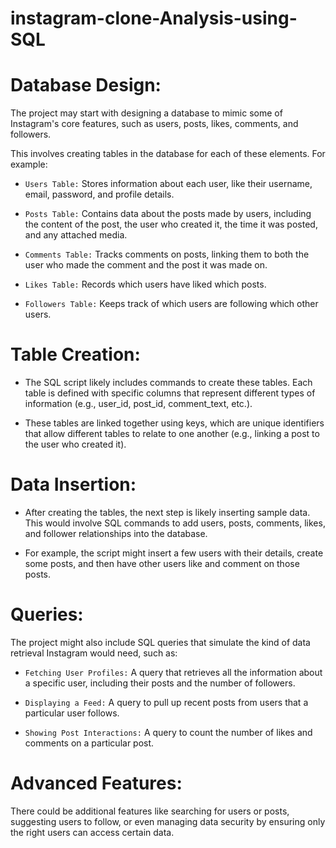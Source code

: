 # instagram-clone-Analysis-using-SQL

# Database Design:

The project may start with designing a database to mimic some of Instagram's core features, such as users, posts, likes, comments, and followers.

This involves creating tables in the database for each of these elements. For example:

- `Users Table:` Stores information about each user, like their username, email, password, and profile details.

- `Posts Table:` Contains data about the posts made by users, including the content of the post, the user who created it, the time it was posted, and any attached media.

- `Comments Table:` Tracks comments on posts, linking them to both the user who made the comment and the post it was made on.

- `Likes Table:` Records which users have liked which posts.

- `Followers Table:` Keeps track of which users are following which other users.

# Table Creation:

- The SQL script likely includes commands to create these tables. Each table is defined with specific columns that represent different types of information (e.g., user_id, post_id, comment_text, etc.).

- These tables are linked together using keys, which are unique identifiers that allow different tables to relate to one another (e.g., linking a post to the user who created it).

# Data Insertion:

- After creating the tables, the next step is likely inserting sample data. This would involve SQL commands to add users, posts, comments, likes, and follower relationships into the database.

- For example, the script might insert a few users with their details, create some posts, and then have other users like and comment on those posts.

# Queries:

The project might also include SQL queries that simulate the kind of data retrieval Instagram would need, such as:

- `Fetching User Profiles:` A query that retrieves all the information about a specific user, including their posts and the number of followers.

- `Displaying a Feed:` A query to pull up recent posts from users that a particular user follows.

- `Showing Post Interactions:` A query to count the number of likes and comments on a particular post.

# Advanced Features:

There could be additional features like searching for users or posts, suggesting users to follow, or even managing data security by ensuring only the right users can access certain data.
